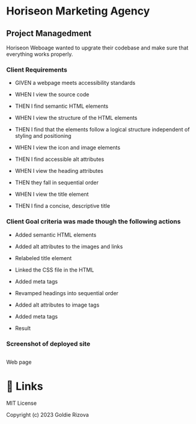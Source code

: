 # Horiseon Marketing Agency





## Project Managedment




Horiseon Weboage wanted to upgrate their codebase and make sure that everything works properly.


### Client Requirements





- GIVEN a webpage meets accessibility standards

- WHEN I view the source code
 
- THEN I find semantic HTML elements

- WHEN I view the structure of the HTML elements

- THEN I find that the elements follow a logical structure independent of styling and positioning

- WHEN I view the icon and image elements

- THEN I find accessible alt attributes

- WHEN I view the heading attributes

- THEN they fall in sequential order

- WHEN I view the title element

- THEN I find a concise, descriptive title





### Client Goal criteria was made though the following actions
* Added semantic HTML elements
* Added alt attributes to the images and links
* Relabeled title element
* Linked the CSS file in the HTML
* Added meta tags
* Revamped headings into sequential order
* Added alt attributes to image tags 
* Added meta tags


* Result



### Screenshot of deployed site
![]()


Web page


# 🔗 Links


MIT License

Copyright (c) 2023 Goldie Rizova


